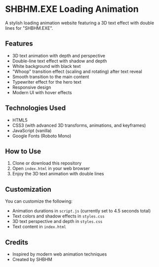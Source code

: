 # SHBHM.EXE Loading Animation

A stylish loading animation website featuring a 3D text effect with double lines for "SHBHM.EXE".

## Features

- 3D text animation with depth and perspective
- Double-line text effect with shadow and depth
- White background with black text
- "Whoop" transition effect (scaling and rotating) after text reveal
- Smooth transition to the main content
- Typewriter effect for the hero text
- Responsive design
- Modern UI with hover effects

## Technologies Used

- HTML5
- CSS3 (with advanced 3D transforms, animations, and keyframes)
- JavaScript (vanilla)
- Google Fonts (Roboto Mono)

## How to Use

1. Clone or download this repository
2. Open `index.html` in your web browser
3. Enjoy the 3D text animation with double lines

## Customization

You can customize the following:
- Animation durations in `script.js` (currently set to 4.5 seconds total)
- Text colors and shadow effects in `styles.css`
- 3D text perspective and depth in `styles.css`
- Text content in `index.html`

## Credits

- Inspired by modern web animation techniques
- Created by SHBHM 